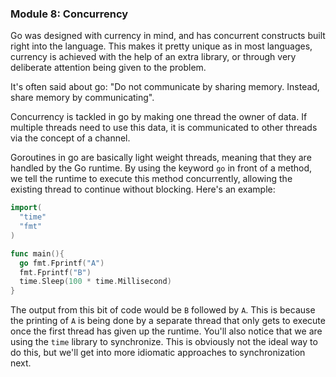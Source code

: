 ### Module 8: Concurrency

Go was designed with currency in mind, and has concurrent constructs built right into the language. This makes it pretty unique as in most languages, currency is achieved with the help of an extra library, or through very deliberate attention being given to the problem.

It's often said about go: "Do not communicate by sharing memory. Instead, share memory by communicating".

Concurrency is tackled in go by making one thread the owner of data. If multiple threads need to use this data, it is communicated to other threads via the concept of a channel.

Goroutines in go are basically light weight threads, meaning that they are handled by the Go runtime. By using the keyword `go` in front of a method, we tell the runtime to execute this method concurrently, allowing the existing thread to continue without blocking. Here's an example:
```go
import(
  "time"
  "fmt"
)

func main(){
  go fmt.Fprintf("A")
  fmt.Fprintf("B")
  time.Sleep(100 * time.Millisecond)
}
```

The output from this bit of code would be `B` followed by `A`. This is because the printing of `A` is being done by a separate thread that only gets to execute once the first thread has given up the runtime. You'll also notice that we are using the `time` library to synchronize. This is obviously not the ideal way to do this, but we'll get into more idiomatic approaches to synchronization next.
